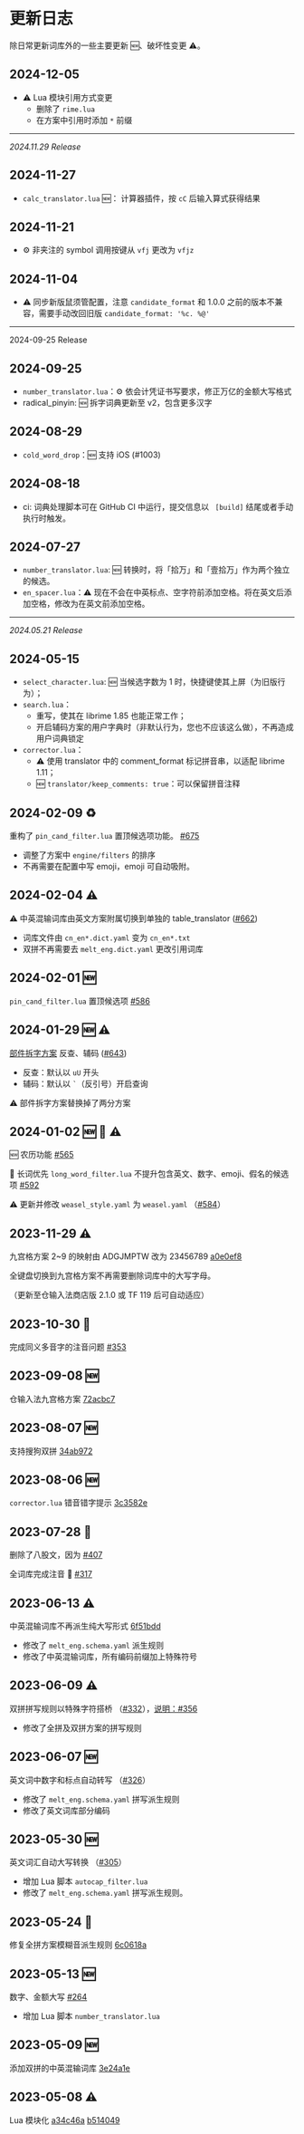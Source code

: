 # 更新日志

除日常更新词库外的一些主要更新 🆕、破坏性变更 ⚠️。

## 2024-12-05

- ⚠️ Lua 模块引用方式变更
    - 删除了 `rime.lua`
    - 在方案中引用时添加 `*` 前缀

---

*2024.11.29 Release*

## 2024-11-27

- `calc_translator.lua` 🆕： 计算器插件，按 `cC` 后输入算式获得结果

## 2024-11-21

- ⚙️ 非夹注的 symbol 调用按键从 `vfj` 更改为 `vfjz`

## 2024-11-04

- ⚠️ 同步新版鼠须管配置，注意 `candidate_format` 和 1.0.0 之前的版本不兼容，需要手动改回旧版 `candidate_format: '%c. %@'`

---

2024-09-25 Release

## 2024-09-25

- `number_translator.lua`：⚙️ 依会计凭证书写要求，修正万亿的金额大写格式
- radical_pinyin: 🆕 拆字词典更新至 v2，包含更多汉字

## 2024-08-29
- `cold_word_drop`：🆕 支持 iOS (#1003)

## 2024-08-18

- ci: 词典处理脚本可在 GitHub CI 中运行，提交信息以 ` [build]` 结尾或者手动执行时触发。

## 2024-07-27

- `number_translator.lua`: 🆕 转换时，将「拾万」和「壹拾万」作为两个独立的候选。
- `en_spacer.lua`：⚠️ 现在不会在中英标点、空字符前添加空格。将在英文后添加空格，修改为在英文前添加空格。

---

*2024.05.21 Release*

## 2024-05-15

- `select_character.lua`: 🆕 当候选字数为 1 时，快捷键使其上屏（为旧版行为）；
- `search.lua`：
    - 重写，使其在 librime 1.85 也能正常工作；
    - 开启辅码方案的用户字典时（非默认行为，您也不应该这么做），不再造成用户词典锁定
- `corrector.lua`：
    - ⚠️ 使用 translator 中的 comment_format 标记拼音串，以适配 librime 1.11；
    - 🆕 `translator/keep_comments: true`：可以保留拼音注释

## 2024-02-09 ♻️

重构了 `pin_cand_filter.lua` 置顶候选项功能。 [#675](https://github.com/iDvel/rime-ice/issues/675)

- 调整了方案中 `engine/filters` 的排序
- 不再需要在配置中写 emoji，emoji 可自动吸附。

## 2024-02-04 ⚠️

⚠️ 中英混输词库由英文方案附属切换到单独的 table_translator ([#662](https://github.com/iDvel/rime-ice/pull/662))

- 词库文件由 `cn_en*.dict.yaml` 变为 `cn_en*.txt`
- 双拼不再需要去 `melt_eng.dict.yaml` 更改引用词库

## 2024-02-01 🆕

`pin_cand_filter.lua` 置顶候选项 [#586](https://github.com/iDvel/rime-ice/issues/586)

## 2024-01-29 🆕 ⚠️

[部件拆字方案](https://github.com/mirtlecn/rime-radical-pinyin) 反查、辅码 ([#643](https://github.com/iDvel/rime-ice/pull/643))

- 反查：默认以 `uU` 开头
- 辅码：默认以 `` ` ``（反引号）开启查询

⚠️ 部件拆字方案替换掉了两分方案

## 2024-01-02 🆕 🐛 ⚠️

🆕 农历功能 [#565](https://github.com/iDvel/rime-ice/issues/565)

🐛 长词优先 `long_word_filter.lua` 不提升包含英文、数字、emoji、假名的候选项 [#592](https://github.com/iDvel/rime-ice/issues/592)

⚠️ 更新并修改 `weasel_style.yaml` 为 `weasel.yaml` （[#584](https://github.com/iDvel/rime-ice/pull/584)）

## 2023-11-29 ⚠️

九宫格方案 2~9 的映射由 ADGJMPTW 改为 23456789 [a0e0ef8](https://github.com/iDvel/rime-ice/commit/a0e0ef807e4ebc50771563717375f554c9473315)

全键盘切换到九宫格方案不再需要删除词库中的大写字母。

（更新至仓输入法商店版 2.1.0 或 TF 119 后可自动适应）

## 2023-10-30 📖

完成同义多音字的注音问题 [#353](https://github.com/iDvel/rime-ice/issues/353)

## 2023-09-08 🆕

仓输入法九宫格方案 [72acbc7](https://github.com/iDvel/rime-ice/commit/72acbc7a2e53cbac7d6f3ab4a82bc457a7ed8f27)

## 2023-08-07 🆕

支持搜狗双拼 [34ab972](https://github.com/iDvel/rime-ice/commit/34ab9725ea9cdf918cbf9f6a4c27d61db7736b07)

## 2023-08-06 🆕

`corrector.lua` 错音错字提示 [3c3582e](https://github.com/iDvel/rime-ice/commit/3ce582e1951acb6dc381332d8e61381767d35a36)

## 2023-07-28 📖

删除了八股文，因为 [#407](https://github.com/iDvel/rime-ice/issues/407)

全词库完成注音 🎉 [#317](https://github.com/iDvel/rime-ice/issues/317)

## 2023-06-13 ⚠️

中英混输词库不再派生纯大写形式 [6f51bdd](https://github.com/iDvel/rime-ice/commit/6f51bddd1467494c759181a237341f89a1ed3dd1)

- 修改了 `melt_eng.schema.yaml` 派生规则
- 修改了中英混输词库，所有编码前缀加上特殊符号

## 2023-06-09 ⚠️

双拼拼写规则以特殊字符搭桥 （[#332](https://github.com/iDvel/rime-ice/pull/332)），[说明：#356](https://github.com/iDvel/rime-ice/issues/356)

- 修改了全拼及双拼方案的拼写规则

## 2023-06-07 🆕

英文词中数字和标点自动转写 （[#326](https://github.com/iDvel/rime-ice/issues/326)）

- 修改了 `melt_eng.schema.yaml` 拼写派生规则
- 修改了英文词库部分编码

## 2023-05-30 🆕

英文词汇自动大写转换 （[#305](https://github.com/iDvel/rime-ice/pull/305)）

- 增加 Lua 脚本 `autocap_filter.lua`
- 修改了 `melt_eng.schema.yaml` 拼写派生规则。

## 2023-05-24 🐛

修复全拼方案模糊音派生规则 [6c0618a](https://github.com/iDvel/rime-ice/commit/6c0618aeaf2910482e20ff1c057f482aaa98c051)

## 2023-05-13 🆕

数字、金额大写 [#264](https://github.com/iDvel/rime-ice/issues/264)

- 增加 Lua 脚本 `number_translator.lua` 

## 2023-05-09 🆕

添加双拼的中英混输词库 [3e24a1e](https://github.com/iDvel/rime-ice/commit/3e24a1ee202054f776f188ba82e86fa30f16ab55)

## 2023-05-08 ⚠️

Lua 模块化 [a34c46a](https://github.com/iDvel/rime-ice/commit/a34c46ad34673d535dc1df4ef208ad4c7e3baf80) [b514049](https://github.com/iDvel/rime-ice/commit/b514049e33c7e0c8fccacec49faa3830bd7bdf26)

